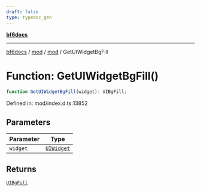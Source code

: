 ```yaml
---
draft: false
type: typedoc_gen
---
```


[**bf6docs**](../../../_index.md)

***

[bf6docs](../../../_index.md) / [mod](../../_index.md) / [mod](../_index.md) / GetUIWidgetBgFill

# Function: GetUIWidgetBgFill()

```ts
function GetUIWidgetBgFill(widget): UIBgFill;
```

Defined in: mod/index.d.ts:13852

## Parameters

| Parameter | Type |
| ------ | ------ |
| `widget` | [`UIWidget`](../UIWidget/_index.md) |

## Returns

[`UIBgFill`](../UIBgFill/_index.md)
